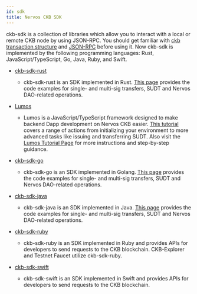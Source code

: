 ```yaml
---
id: sdk
title: Nervos CKB SDK
---
```


ckb-sdk is a collection of libraries which allow you to interact with a local or remote CKB node by using JSON-RPC. You should get familiar with [ckb transaction structure](reference/transaction.md) and [JSON-RPC](https://github.com/nervosnetwork/ckb/tree/develop/rpc) before using it. Now ckb-sdk is implemented by the following programming languages: Rust, JavaScript/TypeScript, Go, Java, Ruby, and Swift.

* [ckb-sdk-rust](https://github.com/nervosnetwork/ckb-sdk-rust)
    * ckb-sdk-rust is an SDK implemented in Rust. [This page](https://github.com/nervosnetwork/ckb-sdk-rust/tree/master/examples) provides the code examples for single- and multi-sig transfers, SUDT and Nervos DAO-related operations.
      
* [Lumos](https://github.com/ckb-js/lumos)
    * Lumos is a JavaScript/TypeScript framework designed to make backend Dapp development on Nervos CKB easier. [This tutorial](https://github.com/homura/hello-lumos/tree/develop/tutorial) covers a range of actions from initializing your environment to more advanced tasks like issuing and transferring SUDT. Also visit the [Lumos Tutorial Page](https://lumos-website.vercel.app/) for more instructions and step-by-step guidance. 

* [ckb-sdk-go](https://github.com/nervosnetwork/ckb-sdk-go)
    * ckb-sdk-go is an SDK implemented in Golang. [This page](https://github.com/nervosnetwork/ckb-sdk-go/tree/v2/collector/example) provides the code examples for single- and multi-sig transfers, SUDT and Nervos DAO-related operations.

* [ckb-sdk-java](https://github.com/nervosnetwork/ckb-sdk-java)
    * ckb-sdk-java is an SDK implemented in Java. [This page](https://github.com/nervosnetwork/ckb-sdk-java/tree/master/example) provides the code examples for single- and multi-sig transfers, SUDT and Nervos DAO-related operations.
      
* [ckb-sdk-ruby](https://github.com/nervosnetwork/ckb-sdk-ruby)
    * ckb-sdk-ruby is an SDK implemented in Ruby and provides APIs for developers to send requests to the CKB blockchain. CKB-Explorer and Testnet Faucet utilize ckb-sdk-ruby.

* [ckb-sdk-swift](https://github.com/ashchan/ckb-swift-kit)
    * ckb-sdk-swift is an SDK implemented in Swift and provides APIs for developers to send requests to the CKB blockchain.
